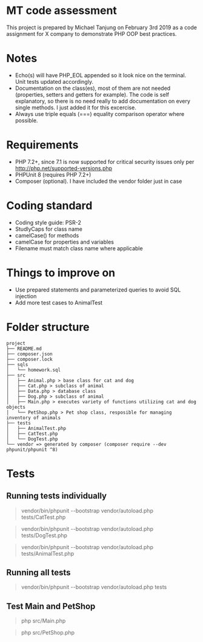 # MT code assessment

This project is prepared by Michael Tanjung on February 3rd 2019 as a code assignment for X company to demonstrate PHP OOP best practices.

# Notes
- Echo(s) will have PHP_EOL appended so it look nice on the terminal. Unit tests updated accordingly.
- Documentation on the class(es), most of them are not needed (properties, setters and getters for example). The code is self explanatory, so there is no need really to add documentation on every single methods. I just added it for this excercise.
- Always use triple equals (===) equality comparison operator where possible.

# Requirements
- PHP 7.2+, since 7.1 is now supported for critical security issues only per http://php.net/supported-versions.php 
- PHPUnit 8 (requires PHP 7.2+)
- Composer (optional). I have included the vendor folder just in case

# Coding standard
- Coding style guide: PSR-2
- StudlyCaps for class name
- camelCase() for methods
- camelCase for properties and variables
- Filename must match class name where applicable

# Things to improve on
- Use prepared statements and parameterized queries to avoid SQL injection
- Add more test cases to AnimalTest

# Folder structure
```
project
├── README.md
├── composer.json
├── composer.lock
├── sqls
│   └── homework.sql
├── src
│   ├── Animal.php > base class for cat and dog
│   ├── Cat.php > subclass of animal
│   ├── Data.php > database class
│   ├── Dog.php > subclass of animal
│   ├── Main.php > executes variety of functions utilizing cat and dog objects
│   └── PetShop.php > Pet shop class, resposible for managing inventory of animals
├── tests
│   ├── AnimalTest.php
│   ├── CatTest.php
│   └── DogTest.php
└── vendor => generated by composer (composer require --dev phpunit/phpunit ^8)
```

# Tests
## Running tests individually
> vendor/bin/phpunit --bootstrap vendor/autoload.php tests/CatTest.php

> vendor/bin/phpunit --bootstrap vendor/autoload.php tests/DogTest.php

> vendor/bin/phpunit --bootstrap vendor/autoload.php tests/AnimalTest.php

## Running all tests
> vendor/bin/phpunit --bootstrap vendor/autoload.php tests

## Test Main and PetShop
> php src/Main.php

> php src/PetShop.php